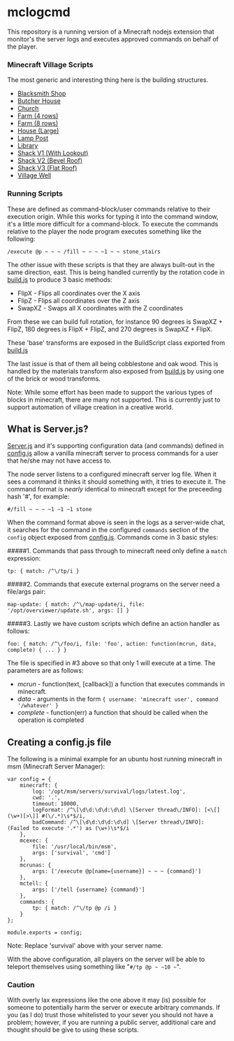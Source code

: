 # mclogcmd

This repository is a running version of a Minecraft nodejs extension that monitor's the server logs and executes approved commands on behalf of the player.

### Minecraft Village Scripts ###

The most generic and interesting thing here is the building structures.  

* [Blacksmith Shop](https://github.com/csharptest/mclogcmd/blob/master/houses/blacksmith.txt)
* [Butcher House](https://github.com/csharptest/mclogcmd/blob/master/houses/butcher.txt)
* [Church](https://github.com/csharptest/mclogcmd/blob/master/houses/church.txt)
* [Farm (4 rows)](https://github.com/csharptest/mclogcmd/blob/master/houses/farm1.txt)
* [Farm (8 rows)](https://github.com/csharptest/mclogcmd/blob/master/houses/farm2.txt)
* [House (Large)](https://github.com/csharptest/mclogcmd/blob/master/houses/house.txt)
* [Lamp Post](https://github.com/csharptest/mclogcmd/blob/master/houses/lamp.txt)
* [Library](https://github.com/csharptest/mclogcmd/blob/master/houses/library.txt)
* [Shack V1 (With Lookout)](https://github.com/csharptest/mclogcmd/blob/master/houses/shack-v1.txt)
* [Shack V2 (Bevel Roof)](https://github.com/csharptest/mclogcmd/blob/master/houses/shack-v2.txt)
* [Shack V3 (Flat Roof)](https://github.com/csharptest/mclogcmd/blob/master/houses/shack-v3.txt)
* [Village Well](https://github.com/csharptest/mclogcmd/blob/master/houses/well.txt)

### Running Scripts ###

These are defined as command-block/user commands relative to their execution origin.  While this works for typing it into the command window, it's a little more difficult for a command-block.  To execute the commands relative to the player the node program executes something like the following:
```
/execute @p ~ ~ ~ /fill ~ ~ ~ ~1 ~ ~ stone_stairs
```
The other issue with these scripts is that they are always built-out in the same direction, east.  This is being handled currently by the rotation code in [build.js](https://github.com/csharptest/mclogcmd/blob/master/build.js) to produce 3 basic methods:

* FlipX - Flips all coordinates over the X axis
* FlipZ - Flips all coordinates over the Z axis
* SwapXZ - Swaps all X coordinates with the Z coordinates

From these we can build full rotation, for instance 90 degrees is  SwapXZ + FlipZ, 180 degrees is FlipX + FlipZ, and 270 degrees is SwapXZ + FlipX.

These 'base' transforms are exposed in the BuildScript class exported from [build.js](https://github.com/csharptest/mclogcmd/blob/master/build.js)

The last issue is that of them all being cobblestone and oak wood.  This is handled by the materials transform also exposed from [build.js](https://github.com/csharptest/mclogcmd/blob/master/build.js) by using one of the brick or wood transforms.

Note: While some effort has been made to support the various types of blocks in minecraft, there are many not supported.  This is currently just to support automation of village creation in a creative world.

## What is Server.js? ##

[Server.js](https://github.com/csharptest/mclogcmd/blob/master/server.js) and it's supporting configuration data (and commands) defined in [config.js](https://github.com/csharptest/mclogcmd/blob/master/config.js) allow a vanilla minecraft server to process commands for a user that he/she may not have access to.  

The node server listens to a configured minecraft server log file.  When it sees a command it thinks it should something with, it tries to execute it.  The command format is *nearly* identical to minecraft except for the preceeding hash '#', for example:
```
#/fill ~ ~ ~ ~1 ~1 ~1 stone
```

When the command format above is seen in the logs as a server-wide chat, it searches for the command in the configured `commands` section of the `config` object exposed from  [config.js](https://github.com/csharptest/mclogcmd/blob/master/config.js).  Commands come in 3 basic styles:

#####1. Commands that pass through to minecraft need only define a `match` expression:
```
tp: { match: /^\/tp/i }
```

#####2. Commands that execute external programs on the server need a file/args pair:
```
map-update: { match: /^\/map-update/i, file: '/opt/overviewer/update.sh', args: [] }
```

#####3. Lastly we have custom scripts which define an action handler as follows:
```
foo: { match: /^\/foo/i, file: 'foo', action: function(mcrun, data, complete) { ... } }
```

The file is specified in #3 above so that only 1 will execute at a time.  The parameters are as follows:
* *mcrun* - function(text, [callback]) a function that executes commands in minecraft.
* *data* - arguments in the form `{ username: 'minecraft user', command '/whatever' }`
* *complete* - function(err) a function that should be called when the operation is completed
 
## Creating a config.js file ##

The following is a minimal example for an ubuntu host running minecraft in msm (Minecraft Server Manager):
```
var config = {
    minecraft: {
        log: '/opt/msm/servers/survival/logs/latest.log',
        cwd: '.',
        timeout: 10000,
        logFormat: /^\[\d\d:\d\d:\d\d] \[Server thread\/INFO]: [<\[](\w+)[>\]] #(\/.*)\s*$/i,
        badCommand: /^\[\d\d:\d\d:\d\d] \[Server thread\/INFO]: (Failed to execute '.*') as (\w+)\s*$/i
    },
    mcexec: {
        file: '/usr/local/bin/msm',
        args: ['survival', 'cmd']
    },
    mcrunas: {
        args: ['/execute @p[name={username}] ~ ~ ~ {command}']
    },
    mctell: {
        args: ['/tell {username} {command}']
    },
    commands: {
        tp: { match: /^\/tp @p /i }
    }
};

module.exports = config;
```
Note: Replace 'survival' above with your server name.

With the above configuration, all players on the server will be able to teleport themselves using something like "`#/tp @p ~ ~10 ~`".

### Caution ###

With overly lax expressions like the one above it may (is) possible for someone to potentially harm the server or execute arbitrary commands.  If you (as I do) trust those whitelisted to your sever you should not have a problem; however, if you are running a public server, additional care and thought should be give to using these scripts.

